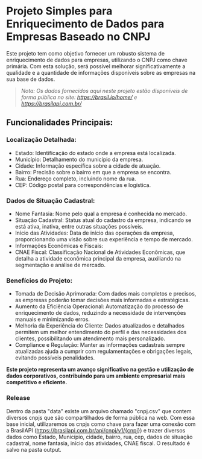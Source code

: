 # Projeto Simples para Enriquecimento de Dados para Empresas Baseado no CNPJ #

Este projeto tem como objetivo fornecer um robusto sistema de enriquecimento de dados para empresas, utilizando o CNPJ como chave primária. Com esta solução, será possível melhorar significativamente a qualidade e a quantidade de informações disponíveis sobre as empresas na sua base de dados.

> *Nota: Os dados fornecidos aqui neste projeto estão disponíveis de forma pública no site: https://brasil.io/home/ e https://brasilapi.com.br/*

## Funcionalidades Principais: ##

### Localização Detalhada: ###

* Estado: Identificação do estado onde a empresa está localizada.
* Município: Detalhamento do município da empresa.
* Cidade: Informação específica sobre a cidade de atuação.
* Bairro: Precisão sobre o bairro em que a empresa se encontra.
* Rua: Endereço completo, incluindo nome da rua.
* CEP: Código postal para correspondências e logística.
  
### Dados de Situação Cadastral: ###

* Nome Fantasia: Nome pelo qual a empresa é conhecida no mercado.
* Situação Cadastral: Status atual do cadastro da empresa, indicando se está ativa, inativa, entre outras situações possíveis.
* Início das Atividades: Data de início das operações da empresa, proporcionando uma visão sobre sua experiência e tempo de mercado.
* Informações Econômicas e Fiscais:
* CNAE Fiscal: Classificação Nacional de Atividades Econômicas, que detalha a atividade econômica principal da empresa, auxiliando na segmentação e análise de mercado.
  
### Benefícios do Projeto: ###

* Tomada de Decisão Aprimorada: Com dados mais completos e precisos, as empresas poderão tomar decisões mais informadas e estratégicas.
* Aumento da Eficiência Operacional: Automatização do processo de enriquecimento de dados, reduzindo a necessidade de intervenções manuais e minimizando erros.
* Melhoria da Experiência do Cliente: Dados atualizados e detalhados permitem um melhor entendimento do perfil e das necessidades dos clientes, possibilitando um atendimento mais personalizado.
* Compliance e Regulação: Manter as informações cadastrais sempre atualizadas ajuda a cumprir com regulamentações e obrigações legais, evitando possíveis penalidades.
  
 **Este projeto representa um avanço significativo na gestão e utilização de dados corporativos, contribuindo para um ambiente empresarial mais competitivo e eficiente.**

### Release ###

Dentro da pasta "data" existe um arquivo chamado "cnpj.csv" que contem diversos cnpjs que são compartilhados de forma pública na web. 
Com essa base inicial, utilizaremos os cnpjs como chave para fazer uma conexão com a BrasilAPI (https://brasilapi.com.br/api/cnpj/v1/{cnpj}) e trazer diversos dados como Estado, Município, cidade, bairro, rua, cep, dados de situação cadastral, nome fantasia,
início das atividades, CNAE fiscal.
O resultado é salvo na pasta output.
